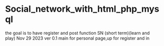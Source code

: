 # Social_network_with_html_php_mysql
the goal is to have register and post function SN (short term)(learn and play)
Nov 29 2023
ver 0.1 main for personal page,up for register and in
